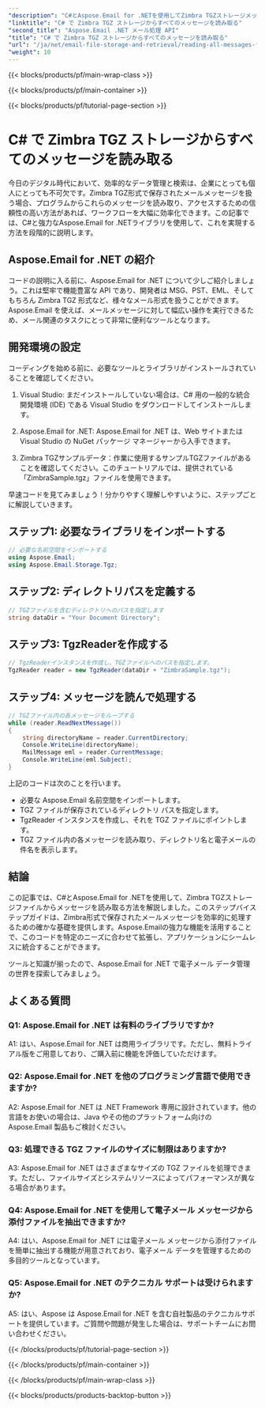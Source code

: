 ```yaml
---
"description": "C#とAspose.Email for .NETを使用してZimbra TGZストレージメッセージを読み取る方法を学びましょう。ソースコード付きのステップバイステップガイドです。"
"linktitle": "C# で Zimbra TGZ ストレージからすべてのメッセージを読み取る"
"second_title": "Aspose.Email .NET メール処理 API"
"title": "C# で Zimbra TGZ ストレージからすべてのメッセージを読み取る"
"url": "/ja/net/email-file-storage-and-retrieval/reading-all-messages-from-zimbra-tgz-storage-with-csharp/"
"weight": 10
---
```


{{< blocks/products/pf/main-wrap-class >}}

{{< blocks/products/pf/main-container >}}

{{< blocks/products/pf/tutorial-page-section >}}

# C# で Zimbra TGZ ストレージからすべてのメッセージを読み取る


今日のデジタル時代において、効率的なデータ管理と検索は、企業にとっても個人にとっても不可欠です。Zimbra TGZ形式で保存されたメールメッセージを扱う場合、プログラムからこれらのメッセージを読み取り、アクセスするための信頼性の高い方法があれば、ワークフローを大幅に効率化できます。この記事では、C#と強力なAspose.Email for .NETライブラリを使用して、これを実現する方法を段階的に説明します。

## Aspose.Email for .NET の紹介

コードの説明に入る前に、Aspose.Email for .NET について少しご紹介しましょう。これは堅牢で機能豊富な API であり、開発者は MSG、PST、EML、そしてもちろん Zimbra TGZ 形式など、様々なメール形式を扱うことができます。Aspose.Email を使えば、メールメッセージに対して幅広い操作を実行できるため、メール関連のタスクにとって非常に便利なツールとなります。

## 開発環境の設定

コーディングを始める前に、必要なツールとライブラリがインストールされていることを確認してください。

1. Visual Studio: まだインストールしていない場合は、C# 用の一般的な統合開発環境 (IDE) である Visual Studio をダウンロードしてインストールします。

2. Aspose.Email for .NET: Aspose.Email for .NET は、Web サイトまたは Visual Studio の NuGet パッケージ マネージャーから入手できます。

3. Zimbra TGZサンプルデータ：作業に使用するサンプルTGZファイルがあることを確認してください。このチュートリアルでは、提供されている「ZimbraSample.tgz」ファイルを使用できます。

早速コードを見てみましょう！分かりやすく理解しやすいように、ステップごとに解説していきます。

## ステップ1: 必要なライブラリをインポートする

```csharp
// 必要な名前空間をインポートする
using Aspose.Email;
using Aspose.Email.Storage.Tgz;
```

## ステップ2: ディレクトリパスを定義する

```csharp
// TGZファイルを含むディレクトリへのパスを指定します
string dataDir = "Your Document Directory";
```

## ステップ3: TgzReaderを作成する

```csharp
// TgzReaderインスタンスを作成し、TGZファイルへのパスを指定します。
TgzReader reader = new TgzReader(dataDir + "ZimbraSample.tgz");
```

## ステップ4: メッセージを読んで処理する

```csharp
// TGZファイル内の各メッセージをループする
while (reader.ReadNextMessage())
{
    string directoryName = reader.CurrentDirectory;
    Console.WriteLine(directoryName);
    MailMessage eml = reader.CurrentMessage;
    Console.WriteLine(eml.Subject);
}
```

上記のコードは次のことを行います。

- 必要な Aspose.Email 名前空間をインポートします。
- TGZ ファイルが保存されているディレクトリ パスを指定します。
- TgzReader インスタンスを作成し、それを TGZ ファイルにポイントします。
- TGZ ファイル内の各メッセージを読み取り、ディレクトリ名と電子メールの件名を表示します。

## 結論

この記事では、C#とAspose.Email for .NETを使用して、Zimbra TGZストレージファイルからメッセージを読み取る方法を解説しました。このステップバイステップガイドは、Zimbra形式で保存されたメールメッセージを効率的に処理するための確かな基礎を提供します。Aspose.Emailの強力な機能を活用することで、このコードを特定のニーズに合わせて拡張し、アプリケーションにシームレスに統合することができます。

ツールと知識が揃ったので、Aspose.Email for .NET で電子メール データ管理の世界を探索してみましょう。


## よくある質問

### Q1: Aspose.Email for .NET は有料のライブラリですか?

A1: はい、Aspose.Email for .NET は商用ライブラリです。ただし、無料トライアル版をご用意しており、ご購入前に機能を評価していただけます。

### Q2: Aspose.Email for .NET を他のプログラミング言語で使用できますか?

A2: Aspose.Email for .NET は .NET Framework 専用に設計されています。他の言語をお使いの場合は、Java やその他のプラットフォーム向けの Aspose.Email 製品もご検討ください。

### Q3: 処理できる TGZ ファイルのサイズに制限はありますか?

A3: Aspose.Email for .NET はさまざまなサイズの TGZ ファイルを処理できます。ただし、ファイルサイズとシステムリソースによってパフォーマンスが異なる場合があります。

### Q4: Aspose.Email for .NET を使用して電子メール メッセージから添付ファイルを抽出できますか?

A4: はい、Aspose.Email for .NET には電子メール メッセージから添付ファイルを簡単に抽出する機能が用意されており、電子メール データを管理するための多目的ツールとなっています。

### Q5: Aspose.Email for .NET のテクニカル サポートは受けられますか?

A5: はい、Aspose は Aspose.Email for .NET を含む自社製品のテクニカルサポートを提供しています。ご質問や問題が発生した場合は、サポートチームにお問い合わせください。


{{< /blocks/products/pf/tutorial-page-section >}}

{{< /blocks/products/pf/main-container >}}

{{< /blocks/products/pf/main-wrap-class >}}

{{< blocks/products/products-backtop-button >}}